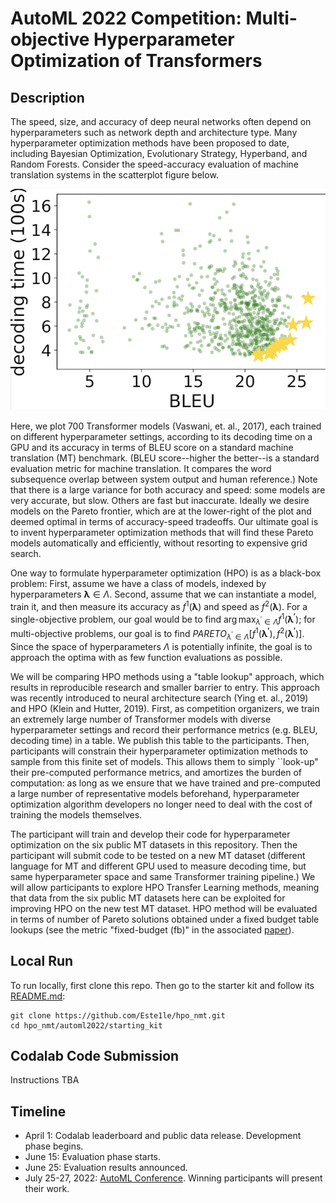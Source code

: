 # AutoML 2022 Competition: Multi-objective Hyperparameter Optimization of Transformers

## Description

The speed, size, and accuracy of deep neural networks often depend on hyperparameters such as network depth and architecture type.
Many hyperparameter optimization methods have been proposed to date, including Bayesian Optimization, Evolutionary Strategy, Hyperband, and Random Forests.
Consider the speed-accuracy evaluation of machine translation systems in the scatterplot figure below.

![BLEU-Speed Scatterplot](bt_scatter.png)

Here, we plot 700 Transformer models (Vaswani, et. al., 2017), each trained on different hyperparameter settings, according to its decoding time on a GPU and its accuracy in terms of BLEU score on a standard machine translation (MT) benchmark. (BLEU score--higher the better--is a standard evaluation metric for machine translation. It compares the word subsequence overlap between system output and human reference.) 
Note that there is a large variance for both accuracy and speed: some models are very accurate, but slow. Others are fast but inaccurate. Ideally we desire models on the Pareto frontier, which are at the lower-right of the plot and deemed optimal in terms of accuracy-speed tradeoffs.
Our ultimate goal is to invent hyperparameter optimization methods that will find these Pareto models automatically and efficiently, without resorting to expensive grid search.

One way to formulate hyperparameter optimization (HPO) is as a black-box problem: First, assume we have a class of models, indexed by hyperparameters $\bm{\lambda} \in \Lambda$. Second, assume that we can instantiate a model, train it, and then measure its accuracy as $f^1(\bm{\lambda})$ and speed as $f^2(\bm{\lambda})$. For a single-objective problem, our goal would be to find $\arg\max_{\lambda^\prime \in \Lambda} f^1(\bm{\lambda^\prime})$; for multi-objective problems, our goal is to find $PARETO_{\lambda^\prime \in \Lambda} \left[ f^1(\bm{\lambda^\prime}), f^2(\bm{\lambda^\prime})\right]$. Since the space of hyperparameters $\Lambda$ is potentially infinite, the goal is to approach the optima with as few function evaluations as possible. 

We will be comparing HPO methods using a "table lookup" approach, which results in reproducible research and smaller barrier to entry. This approach was recently introduced to neural architecture search (Ying et. al., 2019) and HPO (Klein and Hutter, 2019).
First, as competition organizers, we train an extremely large number of Transformer models with diverse hyperparameter settings and record their performance metrics (e.g. BLEU, decoding time) in a table. We publish this table to the participants. 
Then, participants will constrain their hyperparameter optimization methods to sample from this finite set of models. This allows them to simply ``look-up" their pre-computed performance metrics, and amortizes the burden of computation: as long as we ensure that we have trained and pre-computed a large number of representative models beforehand, hyperparameter optimization algorithm developers no longer need to deal with the cost of training the models themselves.

The participant will train and develop their code for hyperparameter optimization on the six public MT datasets in this repository. Then the participant will submit code to be tested on a new MT dataset (different language for MT and different GPU used to measure decoding time, but same hyperparameter space and same Transformer training pipeline.) We will allow participants to explore HPO Transfer Learning methods, meaning that data from the six public MT datasets here can be exploited for improving HPO on the new test MT dataset. HPO method will be evaluated in terms of number of Pareto solutions obtained under a fixed budget table lookups (see the metric "fixed-budget (fb)" in the associated <a href="https://www.cs.jhu.edu/~kevinduh/papers/zhang20benchmark.pdf">paper</a>). 

## Local Run

To run locally, first clone this repo.
Then go to the starter kit and follow its [README.md](starting_kit/README.md):

```
git clone https://github.com/Este1le/hpo_nmt.git
cd hpo_nmt/automl2022/starting_kit
```

## Codalab Code Submission

Instructions TBA

## Timeline

- April 1: Codalab leaderboard and public data release. Development phase begins. 
- June 15: Evaluation phase starts.
- June 25: Evaluation results announced. 
- July 25-27, 2022: <a href="https://automl.cc">AutoML Conference</a>. Winning participants will present their work. 



